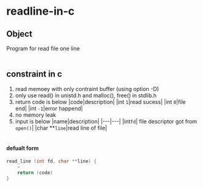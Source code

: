 # readline-in-c

## Object
Program for read file one line
<br><br>

## constraint in c
1. read memoey with only contraint buffer (using option -D)
2. only use read() in unistd.h and malloc(), free() in stdlib.h
3. return code is below
|code|description|
|int `1`|read sucess|
|int `0`|file end|
|int `-1`|error happend|
4. no memory leak
5. input is below
|name|description|
|---|---|
|int`fd`| file descriptor got from `open()`|
|char **`line`|read line of file|
<br><br>

#### defualt form
```c
read_line (int fd, char **line) {
	~
	return (code)
}
```
<br><br><br><br>
